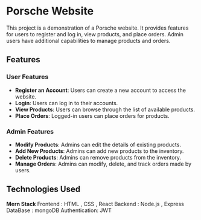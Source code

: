 # Porsche Website

This project is a demonstration of a Porsche website. It provides features for users to register and log in, view products, and place orders. Admin users have additional capabilities to manage products and orders.

## Features

### User Features
- **Register an Account**: Users can create a new account to access the website.
- **Login**: Users can log in to their accounts.
- **View Products**: Users can browse through the list of available products.
- **Place Orders**: Logged-in users can place orders for products.

### Admin Features
- **Modify Products**: Admins can edit the details of existing products.
- **Add New Products**: Admins can add new products to the inventory.
- **Delete Products**: Admins can remove products from the inventory.
- **Manage Orders**: Admins can modify, delete, and track orders made by users.

## Technologies Used
   **Mern Stack**
Frontend : HTML , CSS , React
Backend : Node.js , Express
DataBase : mongoDB
Authentication: JWT
